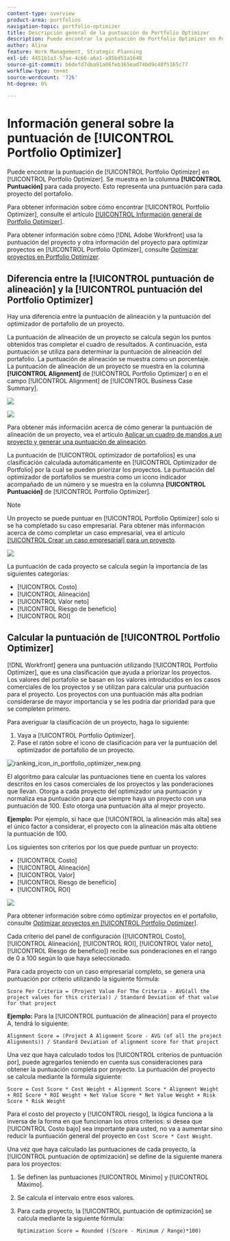 ```yaml
---
content-type: overview
product-area: portfolios
navigation-topic: portfolio-optimizer
title: Descripción general de la puntuación de Portfolio Optimizer
description: Puede encontrar la puntuación de Portfolio Optimizer en Portfolio Optimizer. Se muestra en la columna [!UICONTROL Puntuación] para cada proyecto. Esto representa una puntuación para cada proyecto del portafolio.
author: Alina
feature: Work Management, Strategic Planning
exl-id: 4451b1a3-57ae-4c66-a6a1-a85bd51a1648
source-git-commit: b6defd7dba91a06feb365ead74bd9c48f5165c77
workflow-type: tm+mt
source-wordcount: '726'
ht-degree: 0%

---
```


# Información general sobre la puntuación de [!UICONTROL Portfolio Optimizer]

Puede encontrar la puntuación de [!UICONTROL Portfolio Optimizer] en [!UICONTROL Portfolio Optimizer]. Se muestra en la columna **[!UICONTROL Puntuación]** para cada proyecto. Esto representa una puntuación para cada proyecto del portafolio.

Para obtener información sobre cómo encontrar [!UICONTROL Portfolio Optimizer], consulte el artículo [[!UICONTROL Información general de Portfolio Optimizer]](../../../manage-work/portfolios/portfolio-optimizer/portfolio-optimizer-overview.md).

Para obtener información sobre cómo [!DNL Adobe Workfront] usa la puntuación del proyecto y otra información del proyecto para optimizar proyectos en [!UICONTROL Portfolio Optimizer], consulte [Optimizar proyectos en Portfolio Optimizer](../../../manage-work/portfolios/portfolio-optimizer/optimize-projects-in-portfolio-optimizer.md).

## Diferencia entre la [!UICONTROL puntuación de alineación] y la [!UICONTROL puntuación del Portfolio Optimizer]

Hay una diferencia entre la puntuación de alineación y la puntuación del optimizador de portafolio de un proyecto.

La puntuación de alineación de un proyecto se calcula según los puntos obtenidos tras completar el cuadro de resultados. A continuación, esta puntuación se utiliza para determinar la puntuación de alineación del portafolio. La puntuación de alineación se muestra como un porcentaje.\
La puntuación de alineación de un proyecto se muestra en la columna **[!UICONTROL Alignment]** de [!UICONTROL Portfolio Optimizer] o en el campo [!UICONTROL Alignment] de [!UICONTROL Business Case Summary].

![](assets/business-case-summary-aligned-field-highlighted.png)

![](assets/project-alignment-score-portfolio-optimizer-highlighted-350x174.png)

Para obtener más información acerca de cómo generar la puntuación de alineación de un proyecto, vea el artículo [Aplicar un cuadro de mandos a un proyecto y generar una puntuación de alineación](../../../manage-work/projects/define-a-business-case/apply-scorecard-to-project-to-generate-alignment-score.md).

La puntuación de [!UICONTROL optimizador de portafolios] es una clasificación calculada automáticamente en [!UICONTROL Optimizador de Portfolio] por la cual se pueden priorizar los proyectos. La puntuación del optimizador de portafolios se muestra como un icono indicador acompañado de un número y se muestra en la columna **[!UICONTROL Puntuación]** de [!UICONTROL Portfolio Optimizer].

>[!NOTE]
>
>Un proyecto se puede puntuar en [!UICONTROL Portfolio Optimizer] solo si se ha completado su caso empresarial. Para obtener más información acerca de cómo completar un caso empresarial, vea el artículo [[!UICONTROL Crear un caso empresarial] para un proyecto](../../../manage-work/projects/define-a-business-case/create-business-case.md).

![](assets/portfolio-optimizer-project-score-highlighted-350x132.png)

La puntuación de cada proyecto se calcula según la importancia de las siguientes categorías:

* [!UICONTROL Costo]
* [!UICONTROL Alineación]
* [!UICONTROL Valor neto]
* [!UICONTROL Riesgo de beneficio]
* [!UICONTROL ROI]

## Calcular la puntuación de [!UICONTROL Portfolio Optimizer]

<!--
<p data-mc-conditions="QuicksilverOrClassic.Draft mode">(NOTE: This was edited based on this issue, per Anna: https://hub.workfront.com/issue/603d0c58000095ea0bc00ce5e2110693/overview)</p>
-->

[!DNL Workfront] genera una puntuación utilizando [!UICONTROL Portfolio Optimizer], que es una clasificación que ayuda a priorizar los proyectos. Los valores del portafolio se basan en los valores introducidos en los casos comerciales de los proyectos y se utilizan para calcular una puntuación para el proyecto. Los proyectos con una puntuación más alta podrían considerarse de mayor importancia y se les podría dar prioridad para que se completen primero.

Para averiguar la clasificación de un proyecto, haga lo siguiente:

1. Vaya a [!UICONTROL Portfolio Optimizer].
1. Pase el ratón sobre el icono de clasificación para ver la puntuación del optimizador de portafolio de un proyecto.

![ranking_icon_in_portfolio_optimizer_new.png](assets/ranking-icon-in-portfolio-optimizer-new-350x160.png)

El algoritmo para calcular las puntuaciones tiene en cuenta los valores descritos en los casos comerciales de los proyectos y las ponderaciones que llevan. Otorga a cada proyecto del optimizador una puntuación y normaliza esa puntuación para que siempre haya un proyecto con una puntuación de 100. Esto otorga una puntuación alta al mejor proyecto.

**Ejemplo:** Por ejemplo, si hace que [!UICONTROL la alineación más alta] sea el único factor a considerar, el proyecto con la alineación más alta obtiene la puntuación de 100.

Los siguientes son criterios por los que puede puntuar un proyecto:

* [!UICONTROL Costo]
* [!UICONTROL Alineación]
* [!UICONTROL Valor]
* [!UICONTROL Riesgo de beneficio]
* [!UICONTROL ROI]

![](assets/optimizer-sliding-value-options-350x77.png)

Para obtener información sobre cómo optimizar proyectos en el portafolio, consulte [Optimizar proyectos en [!UICONTROL Portfolio Optimizer]](../../../manage-work/portfolios/portfolio-optimizer/optimize-projects-in-portfolio-optimizer.md).

Cada criterio del panel de configuración ([!UICONTROL Costo], [!UICONTROL Alineación], [!UICONTROL ROI], [!UICONTROL Valor neto], [!UICONTROL Riesgo de beneficio]) recibe sus ponderaciones en el rango de 0 a 100 según lo que haya seleccionado.

Para cada proyecto con un caso empresarial completo, se genera una puntuación por criterio utilizando la siguiente fórmula:

```
Score Per Criteria = (Project Value For The Criteria - AVG(all the project values for this criteria)) / Standard Deviation of that value for that project
```

**Ejemplo:** Para la [!UICONTROL puntuación de alineación] para el proyecto A, tendrá lo siguiente:

```
Alignment Score = (Project A Alignment Score - AVG (of all the project Alignments)) / Standard Deviation of alignment score for that project
```

Una vez que haya calculado todos los [!UICONTROL criterios de puntuación por], puede agregarlos teniendo en cuenta sus consideraciones para obtener la puntuación completa por proyecto. La puntuación del proyecto se calcula mediante la fórmula siguiente:

```
Score = Cost Score * Cost Weight + Alignment Score * Alignment Weight + ROI Score * ROI Weight + Net Value Score * Net Value Weight + Risk Score * Risk Weight
```

Para el costo del proyecto y [!UICONTROL riesgo], la lógica funciona a la inversa de la forma en que funcionan los otros criterios: si desea que [!UICONTROL Costo bajo] sea importante para usted, no va a aumentar sino reducir la puntuación general del proyecto en `Cost Score * Cost Weight`.

Una vez que haya calculado las puntuaciones de cada proyecto, la [!UICONTROL puntuación de optimización] se define de la siguiente manera para los proyectos:

1. Se definen las puntuaciones [!UICONTROL Mínimo] y [!UICONTROL Máximo].
1. Se calcula el intervalo entre esos valores.
1. Para cada proyecto, la [!UICONTROL puntuación de optimización] se calcula mediante la siguiente fórmula:

   ```
   Optimization Score = Rounded ((Score - Minimum / Range)*100)
   ```
